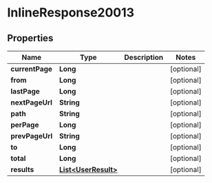 

# InlineResponse20013


## Properties

| Name | Type | Description | Notes |
|------------ | ------------- | ------------- | -------------|
|**currentPage** | **Long** |  |  [optional] |
|**from** | **Long** |  |  [optional] |
|**lastPage** | **Long** |  |  [optional] |
|**nextPageUrl** | **String** |  |  [optional] |
|**path** | **String** |  |  [optional] |
|**perPage** | **Long** |  |  [optional] |
|**prevPageUrl** | **String** |  |  [optional] |
|**to** | **Long** |  |  [optional] |
|**total** | **Long** |  |  [optional] |
|**results** | [**List&lt;UserResult&gt;**](UserResult.md) |  |  [optional] |




